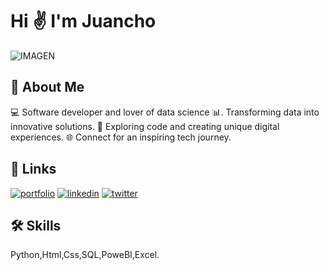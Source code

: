 
# Hi ✌️ I'm Juancho




![IMAGEN]()


## 🚀 About Me

💻 Software developer and lover of data science 📊. Transforming data into innovative solutions. 🚀 Exploring code and creating unique digital experiences. 🌐 Connect for an inspiring tech journey.
## 🔗 Links
[![portfolio](https://img.shields.io/badge/my_portfolio-000?style=for-the-badge&logo=ko-fi&logoColor=white)](https://www.canva.com/design/DAF5IJ4-OHI/CIS06lf2_X0rsjG1zGXnOQ/view?utm_content=DAF5IJ4-OHI&utm_campaign=designshare&utm_medium=link&utm_source=editor)
[![linkedin](https://img.shields.io/badge/linkedin-0A66C2?style=for-the-badge&logo=linkedin&logoColor=white)](https://www.linkedin.com/in/juan-david-cordoba-610a66281/)
[![twitter](https://img.shields.io/badge/twitter-1DA1F2?style=for-the-badge&logo=twitter&logoColor=white)](https://twitter.com/Jazz1916Jdc)


## 🛠 Skills
Python,Html,Css,SQL,PoweBI,Excel.



